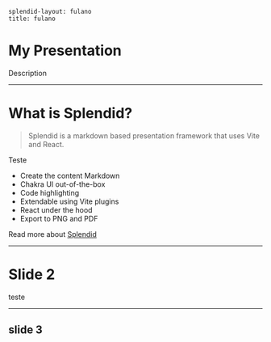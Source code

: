 ```yml:splendid
splendid-layout: fulano
title: fulano
```

# My Presentation

Description



---


# What is Splendid?

> Splendid is a markdown based presentation framework that uses Vite and React.


<Box p="5" background="red" width="100px" height="100px">
Teste
</Box>

- Create the content Markdown
- Chakra UI out-of-the-box
- Code highlighting
- Extendable using Vite plugins
- React under the hood
- Export to PNG and PDF

Read more about [Splendid]()

---

# Slide 2

teste


---
## slide 3
